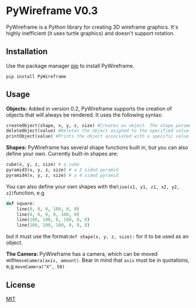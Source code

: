 PyWireframe V0.3
===========

PyWireframe is a Python library for creating 3D wireframe graphics. It's highly
inefficient (it uses turtle graphics) and doesn't support rotation.

Installation
------------

Use the package manager [pip](https://pip.pypa.io/en/stable/) to install
PyWireframe.

~~~~~~~~~~~~~~~~~~~~~~~~~~~~~~~~~~~~~~~~~~~~~~~~~~~~~~~~~~~~~~~~~~~~~~~~~~~~~~~~
pip install PyWireframe
~~~~~~~~~~~~~~~~~~~~~~~~~~~~~~~~~~~~~~~~~~~~~~~~~~~~~~~~~~~~~~~~~~~~~~~~~~~~~~~~

Usage
-----
**Objects:** Added in version 0.2, PyWireframe supports the creation of objects that will always be rendered. It uses the following syntax:

```python
createObject(shape, x, y, z, size) #Creates an object. The shape parameter can use any function defined in the format shown in the 'Shapes' section.
deleteObject(value) #Deletes the object asigned to the specified value. The number of an object is assigned when it is created.
printObject(value) #Prints the object associated with a specific value.
``````


**Shapes:** PyWireframe has several shape functions built in, but you can also
define your own. Currently built-in shapes are:

```python
cube(x, y, z, size) # a cube
pyramid3(x, y, z, size) # a 3 sided pyramid
pyramid4(x, y, z, size) # a 4 sided pyramid
```

You can also define your own shapes with the```line(x1, y1, z1, x2, y2, z2)```function, e.g

```python
def square:
    line(0, 0, 0, 100, 0, 0)
    line(0, 0, 0, 0, 100, 0)
    line(100, 100, 0, 100, 0, 0)
    line(100, 100, 100, 0, 0, 0)
```
but it must use the format:```def shape(x, y, z, size):```
for it to be used as an object.

**The Camera:** PyWireframe has a camera, which can be moved with```moveCamera(axis, amount)```. Bear in mind that ```axis``` must be in quotations, e,g ```moveCamera("X", 50)```

License
-------

[MIT](https://choosealicense.com/licenses/mit/)
